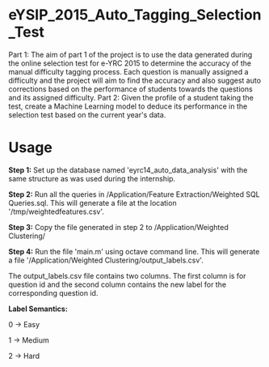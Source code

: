 # eYSIP_2015_Auto_Tagging_Selection_Test
Part 1: The aim of part 1 of the project is to use the data generated during the online selection test for e-YRC 2015 to determine the accuracy of the manual difficulty tagging process. Each question is manually assigned a difficulty and the project will aim to find the accuracy and also suggest auto corrections based on the performance of students towards the questions and its assigned difficulty. Part 2: Given the profile of a student taking the test, create a Machine Learning model to deduce its performance in the selection test based on the current year's data.

# Usage
**Step 1:** Set up the database named 'eyrc14_auto_data_analysis' with the same structure as was used during the internship.

**Step 2:** Run all the queries in /Application/Feature Extraction/Weighted SQL Queries.sql. This will generate a file at the location '/tmp/weightedfeatures.csv'.

**Step 3:** Copy the file generated in step 2 to /Application/Weighted Clustering/

**Step 4:** Run the file 'main.m' using octave command line. This will generate a file '/Application/Weighted Clustering/output_labels.csv'.

The output_labels.csv file contains two columns. The first column is for question id and the second column contains the new label for the corresponding question id.

**Label Semantics:**

0 -> Easy

1 -> Medium

2 -> Hard
